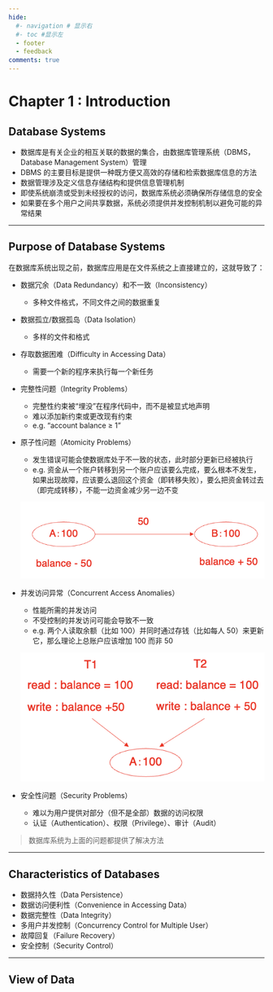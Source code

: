 ```yaml
---
hide:
  #- navigation # 显示右
  #- toc #显示左
  - footer
  - feedback
comments: true
--- 
```


# Chapter 1 : Introduction

## Database Systems

- 数据库是有关企业的相互关联的数据的集合，由数据库管理系统（DBMS，Database Management System）管理
- DBMS 的主要目标是提供一种既方便又高效的存储和检索数据库信息的方法
- 数据管理涉及定义信息存储结构和提供信息管理机制
- 即使系统崩溃或受到未经授权的访问，数据库系统必须确保所存储信息的安全
- 如果要在多个用户之间共享数据，系统必须提供并发控制机制以避免可能的异常结果
***
## Purpose of Database Systems

在数据库系统出现之前，数据库应用是在文件系统之上直接建立的，这就导致了：

- 数据冗余（Data Redundancy）和不一致（Inconsistency）
	- 多种文件格式，不同文件之间的数据重复
- 数据孤立/数据孤岛（Data Isolation）
	- 多样的文件和格式
- 存取数据困难（Difficulty in Accessing Data）
	- 需要一个新的程序来执行每一个新任务
- 完整性问题（Integrity Problems）
	- 完整性约束被“埋没”在程序代码中，而不是被显式地声明
	- 难以添加新约束或更改现有约束
	- e.g. “account balance $\geq$ 1” 
- 原子性问题（Atomicity Problems）
	- 发生错误可能会使数据库处于不一致的状态，此时部分更新已经被执行
	- e.g. 资金从一个账户转移到另一个账户应该要么完成，要么根本不发生，如果出现故障，应该要么退回这个资金（即转移失败），要么把资金转过去（即完成转移），不能一边资金减少另一边不变
	
	![](../../../assets/Pasted%20image%2020250217110521.png)
	
- 并发访问异常（Concurrent Access Anomalies）
	- 性能所需的并发访问
	- 不受控制的并发访问可能会导致不一致
	- e.g. 两个人读取余额（比如 100）并同时通过存钱（比如每人 50）来更新它，那么理论上总账户应该增加 100 而非 50
	
	![](../../../assets/Pasted%20image%2020250217110836.png)
	
- 安全性问题（Security Problems）
	- 难以为用户提供对部分（但不是全部）数据的访问权限
	- 认证（Authentication）、权限（Privilege）、审计（Audit）

> 数据库系统为上面的问题都提供了解决方法
***
## Characteristics of Databases

- 数据持久性（Data Persistence）
- 数据访问便利性（Convenience in Accessing Data）
- 数据完整性（Data Integrity）
- 多用户并发控制（Concurrency Control for Multiple User）
- 故障回复（Failure Recovery）
- 安全控制（Security Control）
***
## View of Data


